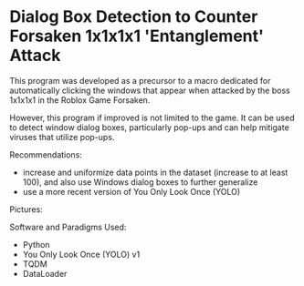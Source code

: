 # Dialog Box Detection to Counter Forsaken 1x1x1x1 'Entanglement' Attack

This program was developed as a precursor to a macro dedicated for automatically clicking the windows that appear when attacked by the boss 1x1x1x1 in the Roblox Game Forsaken.

However, this program if improved is not limited to the game. It can be used to detect window dialog boxes, particularly pop-ups and can help mitigate viruses that utilize pop-ups.

Recommendations:
- increase and uniformize data points in the dataset (increase to at least 100), and also use Windows dialog boxes to further generalize
- use a more recent version of You Only Look Once (YOLO)

Pictures:


Software and Paradigms Used:
- Python
- You Only Look Once (YOLO) v1
- TQDM
- DataLoader
